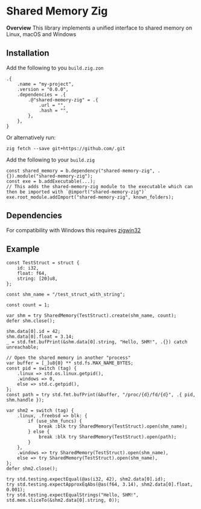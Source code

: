 # Shared Memory Zig

**Overview**
This library implements a unified interface to shared memory on Linux, macOS and Windows

## Installation
Add the following to you `build.zig.zon`
``` zig
.{
    .name = "my-project",
    .version = "0.0.0",
    .dependencies = .{
        .@"shared-memory-zig" = .{
            .url = "",
            .hash = "",
        },
    },
}
```
Or alternatively run:
``` shell
zig fetch --save git+https://github.com/.git
```

Add the following to your `build.zig`
``` zig
const shared_memory = b.dependency("shared-memory-zig", .{}).module("shared-memory-zig");
const exe = b.addExecutable(...);
// This adds the shared-memory-zig module to the executable which can then be imported with `@import("shared-memory-zig")`
exe.root_module.addImport("shared-memory-zig", known_folders);
```

## Dependencies
For compatibility with Windows this requires [zigwin32](https://github.com/marlersoft/zigwin32)

## Example
``` zig
const TestStruct = struct {
    id: i32,
    float: f64,
    string: [20]u8,
};

const shm_name = "/test_struct_with_string";

const count = 1;

var shm = try SharedMemory(TestStruct).create(shm_name, count);
defer shm.close();

shm.data[0].id = 42;
shm.data[0].float = 3.14;
_ = std.fmt.bufPrint(&shm.data[0].string, "Hello, SHM!", .{}) catch unreachable;

// Open the shared memory in another "process"
var buffer = [_]u8{0} ** std.fs.MAX_NAME_BYTES;
const pid = switch (tag) {
    .linux => std.os.linux.getpid(),
    .windows => 0,
    else => std.c.getpid(),
};
const path = try std.fmt.bufPrint(&buffer, "/proc/{d}/fd/{d}", .{ pid, shm.handle });

var shm2 = switch (tag) {
    .linux, .freebsd => blk: {
        if (use_shm_funcs) {
            break :blk try SharedMemory(TestStruct).open(shm_name);
        } else {
            break :blk try SharedMemory(TestStruct).open(path);
        }
    },
    .windows => try SharedMemory(TestStruct).open(shm_name),
    else => try SharedMemory(TestStruct).open(shm_name),
};
defer shm2.close();

try std.testing.expectEqual(@as(i32, 42), shm2.data[0].id);
try std.testing.expectApproxEqAbs(@as(f64, 3.14), shm2.data[0].float, 0.001);
try std.testing.expectEqualStrings("Hello, SHM!", std.mem.sliceTo(&shm2.data[0].string, 0));

```
